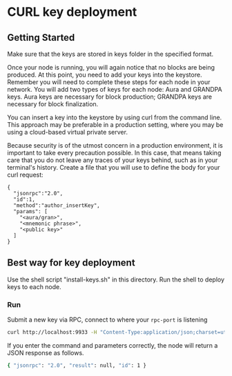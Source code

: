 # CURL key deployment

## Getting Started

Make sure that the keys are stored in keys folder in the specified format.

Once your node is running, you will again notice that no blocks are being produced. At this point, you need to add your keys into the keystore. Remember you will need to complete these steps for each node in your network. You will add two types of keys for each node: Aura and GRANDPA keys. Aura keys are necessary for block production; GRANDPA keys are necessary for block finalization.

You can insert a key into the keystore by using curl from the command line. This approach may be preferable in a production setting, where you may be using a cloud-based virtual private server.

Because security is of the utmost concern in a production environment, it is important to take every precaution possible. In this case, that means taking care that you do not leave any traces of your keys behind, such as in your terminal's history. Create a file that you will use to define the body for your curl request:

```
{
  "jsonrpc":"2.0",
  "id":1,
  "method":"author_insertKey",
  "params": [
    "<aura/gran>",
    "<mnemonic phrase>",
    "<public key>"
  ]
}
```

## Best way for key deployment

Use the shell script "install-keys.sh" in this directory. Run the shell to deploy keys to each node.


### Run

Submit a new key via RPC, connect to where your `rpc-port` is listening

```sh
curl http://localhost:9933 -H "Content-Type:application/json;charset=utf-8" -d "@/path/to/file"

```
If you enter the command and parameters correctly, the node will return a JSON response as follows.
```sh
{ "jsonrpc": "2.0", "result": null, "id": 1 }

```
